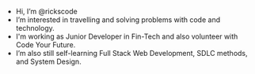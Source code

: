 -  Hi, I’m @rickscode
-  I’m interested in travelling and solving problems with code and technology.
-  I'm working as Junior Developer in Fin-Tech and also volunteer with Code Your Future.
-  I’m also still self-learning Full Stack Web Development, SDLC methods, and System Design.


<!---
rickscode/rickscode is a ✨ special ✨ repository because its `README.md` (this file) appears on your GitHub profile.
You can click the Preview link to take a look at your changes.
--->
